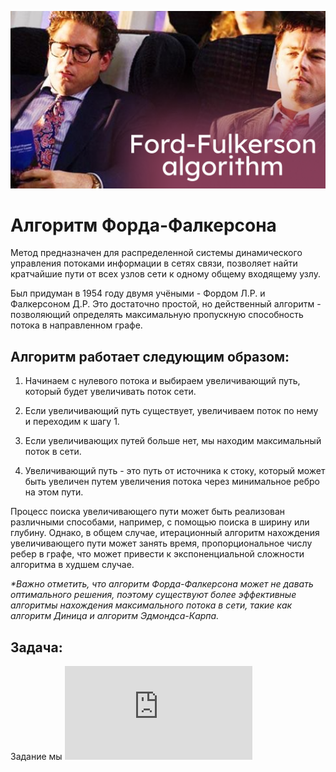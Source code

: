 
![fd_al](img/1.png)

# Алгоритм Форда-Фалкерсона 
Метод предназначен для распределенной системы динамического управления потоками информации в сетях связи, позволяет найти кратчайшие пути от всех узлов сети к одному общему входящему узлу.

Был придуман в 1954 году двумя учёными - Фордом Л.Р. и Фалкерсоном Д.Р.
Это достаточно простой, но действенный алгоритм - позволяющий определять максимальную пропускную способность потока в направленном графе.



## Алгоритм работает следующим образом:

 1. Начинаем с нулевого потока и выбираем увеличивающий путь, который будет увеличивать поток сети.

 2. Если увеличивающий путь существует, увеличиваем поток по нему и переходим к шагу 1.

 3. Если увеличивающих путей больше нет, мы находим максимальный поток в сети.

 4. Увеличивающий путь - это путь от источника к стоку, который может быть увеличен путем увеличения потока через минимальное ребро на этом пути.

Процесс поиска увеличивающего пути может быть реализован различными способами, например, с помощью поиска в ширину или глубину. Однако, в общем случае, итерационный алгоритм нахождения увеличивающего пути может занять время, пропорциональное числу ребер в графе, что может привести к экспоненциальной сложности алгоритма в худшем случае.

_*Важно отметить, что алгоритм Форда-Фалкерсона может не давать оптимального решения, поэтому существуют более эффективные алгоритмы нахождения максимального потока в сети, такие как алгоритм Диница и алгоритм Эдмондса-Карпа._


## Задача:

Задание мы ![возьмём с предыдущего раза](https://github.com/trofimovby/Dijkstra_algorithms/blob/main/README.md)




